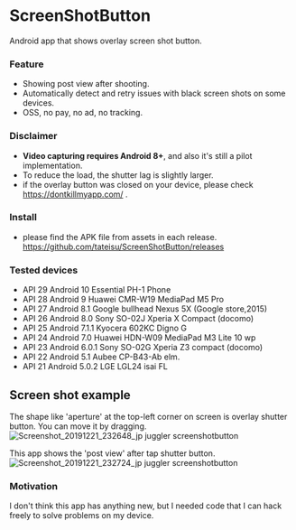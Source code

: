 # ScreenShotButton
Android app that shows overlay screen shot button.

### Feature
- Showing post view after shooting.
- Automatically detect and retry issues with black screen shots on some devices.
- OSS, no pay, no ad, no tracking.

### Disclaimer
- **Video capturing requires Android 8+**, and also it's still a pilot implementation.
- To reduce the load, the shutter lag is slightly larger.
- if the overlay button was closed on your device, please check https://dontkillmyapp.com/ .

### Install
- please find the APK file from assets in each release. https://github.com/tateisu/ScreenShotButton/releases

### Tested devices
- API 29 Android 10 Essential PH-1 Phone 
- API 28 Android 9 Huawei CMR-W19 MediaPad M5 Pro 
- API 27 Android 8.1 Google bullhead Nexus 5X (Google store,2015) 
- API 26 Android 8.0 Sony SO-02J Xperia X Compact (docomo)
- API 25 Android 7.1.1 Kyocera 602KC Digno G 
- API 24 Android 7.0 Huawei HDN-W09 MediaPad M3 Lite 10 wp 
- API 23 Android 6.0.1 Sony SO-02G Xperia Z3 compact (docomo) 
- API 22 Android 5.1 Aubee CP-B43-Ab elm. 
- API 21 Android 5.0.2 LGE LGL24 isai FL

## Screen shot example

The shape like 'aperture' at the top-left corner on screen is overlay shutter button. You can move it by dragging.
![Screenshot_20191221_232648_jp juggler screenshotbutton](https://user-images.githubusercontent.com/333944/71309445-08fa7400-244b-11ea-9dba-94005e2dc28b.jpg)

This app shows the 'post view' after tap shutter button.
![Screenshot_20191221_232724_jp juggler screenshotbutton](https://user-images.githubusercontent.com/333944/71309446-0b5cce00-244b-11ea-84c6-180f9b7e562c.jpg)

### Motivation
I don't think this app has anything new, but I needed code that I can hack freely to solve problems on my device.
